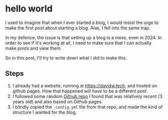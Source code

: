 hello world
=====

I used to imagine that when I ever started a blog, I would resist the urge to make the first post about starting a blog.
Alas, I fell into the same trap.

In my defence, the issue is that setting up a blog is a mess, even in 2024. 
In order to see if it's working at all, I need to make sure that I can actually make posts and view them.

So in this post, I'll try to write down what I did to make this.

## Steps
1. I already had a website, running at https://davidw.tech, and hosted on github pages. 
How that happened will have to be a different post.
2. I followed some random [Github repo](https://github.com/chadbaldwin/simple-blog-bootstrap) I found that was relatively recent (3 years old) and also based on Github pages.
3. I blindly copied the `_config.yml` file from that repo, and made the kind of structure I wanted for the blog.

